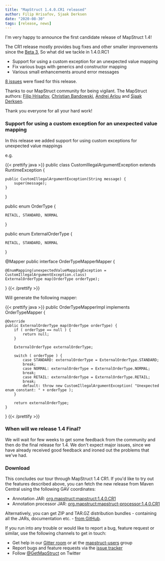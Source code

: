 ```yaml
---
title: "MapStruct 1.4.0.CR1 released"
author: Filip Hrisafov, Sjaak Derksen
date: "2020-08-30"
tags: [release, news]
---
```


I'm very happy to announce the first candidate release of MapStruct 1.4!

The CR1 release mostly provides bug fixes and other smaller improvements since the [Beta 3](https://mapstruct.org/news/2020-07-19-mapstruct-1_4_0_Beta3-is-out/),
So what did we tackle in 1.4.0.RC1

* Support for using a custom exception for an unexpected value mapping
* Fix various bugs with generics and constructor mapping
* Various small enhancements around error messages

<!--more-->

[8 issues](https://github.com/mapstruct/mapstruct/milestone/33) were fixed for this release.

Thanks to our MapStruct community for being vigilant. The MapStruct authors: [Filip Hrisafov](https://github.com/filiphr), [Christian Bandowski](https://github.com/chris922), [Andrei Arlou](https://github.com/Captain1653) and [Sjaak Derksen](https://github.com/sjaakd). 

Thank you everyone for all your hard work!

### Support for using a custom exception for an unexpected value mapping

In this release we added support for using custom exceptions for unexpected value mappings

e.g.

{{< prettify java >}}
public class CustomIllegalArgumentException extends RuntimeException {

    public CustomIllegalArgumentException(String message) {
        super(message);
    }
}

public enum OrderType {

    RETAIL, STANDARD, NORMAL
}

public enum ExternalOrderType {

    RETAIL, STANDARD, NORMAL
}

@Mapper
public interface OrderTypeMapperMapper {
    
    @EnumMapping(unexpectedValueMappingException = CustomIllegalArgumentException.class)
    ExternalOrderType map(OrderType orderType);
}
{{< /prettify >}}

Will generate the following mapper:

{{< prettify java >}}
public OrderTypeMapperImpl implements OrderTypeMapper {

    @Override
    public ExternalOrderType map(OrderType orderType) {
        if ( orderType == null ) {
            return null;
        }

        ExternalOrderType externalOrderType;

        switch ( orderType ) {
            case STANDARD: externalOrderType = ExternalOrderType.STANDARD;
            break;
            case NORMAL: externalOrderType = ExternalOrderType.NORMAL;
            break;
            case RETAIL: externalOrderType = ExternalOrderType.RETAIL;
            break;
            default: throw new CustomIllegalArgumentException( "Unexpected enum constant: " + orderType );
        }

        return externalOrderType;
    }
}
{{< /prettify >}}

### When will we release 1.4 Final?

We will wait for few weeks to get some feedback from the community and then do the final release for 1.4.
We don't expect major issues, since we have already received good feedback and ironed out the problems that we've had. 

### Download

This concludes our tour through MapStruct 1.4 CR1.
If you'd like to try out the features described above, you can fetch the new release from Maven Central using the following GAV coordinates:

* Annotation JAR: [org.mapstruct:mapstruct:1.4.0.CR1](http://search.maven.org/#artifactdetails|org.mapstruct|mapstruct|1.4.0.CR1|jar) 
* Annotation processor JAR: [org.mapstruct:mapstruct-processor:1.4.0.CR1](http://search.maven.org/#artifactdetails|org.mapstruct|mapstruct-processor|1.4.0.CR1|jar)

Alternatively, you can get ZIP and TAR.GZ distribution bundles - containing all the JARs, documentation etc. - [from GitHub](https://github.com/mapstruct/mapstruct/releases/tag/1.4.0.CR1).

If you run into any trouble or would like to report a bug, feature request or similar, use the following channels to get in touch:

* Get help in our [Gitter room](https://gitter.im/mapstruct/mapstruct-users) or at the [mapstruct-users](https://groups.google.com/forum/?fromgroups#!forum/mapstruct-users) group
* Report bugs and feature requests via the [issue tracker](https://github.com/mapstruct/mapstruct/issues)
* Follow [@GetMapStruct](https://twitter.com/GetMapStruct) on Twitter
